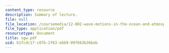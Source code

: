 ```yaml
---
content_type: resource
description: Summary of lecture.
file: null
file_location: /coursemedia/12-802-wave-motions-in-the-ocean-and-atmosphere-spring-2004/b1fcdc17c07b2f63e6b909f663b36beb_sgw.pdf
file_type: application/pdf
resourcetype: Document
title: sgw.pdf
uid: b1fcdc17-c07b-2f63-e6b9-09f663b36beb
---
```

